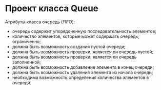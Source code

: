 # Проект класса Queue  
Атрибуты класса очередь (FIFO):  
 - очередь содержит упорядоченную последовательность элементов;
 - количество элементов, которые может содержать очередь, ограниченно;
 - должна быть возможность создания пустой очереди;
 - должна быть возможность проверки, является ли очередь пустой;
 - должна быть возможность проверки, является ли очередь заполненной;
 - должна быть возможность добавление элемента в конец очереди;
 - должна быть возможность удаления элемента из начала очереди;
 - необходима возможность определения количества элементов в очереди.  
 
